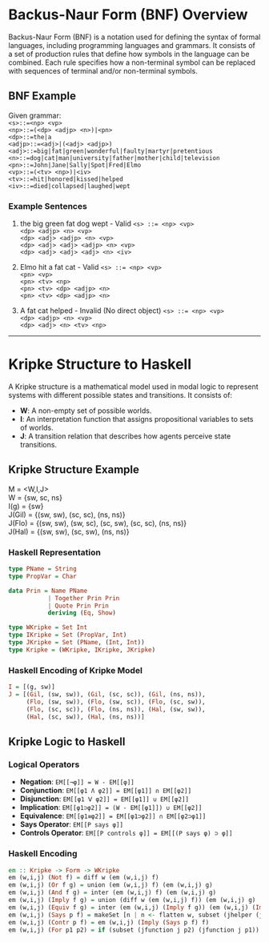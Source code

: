 # Backus-Naur Form (BNF) Overview
Backus-Naur Form (BNF) is a notation used for defining the syntax of formal languages, including programming languages and grammars. It consists of a set of production rules that define how symbols in the language can be combined. Each rule specifies how a non-terminal symbol can be replaced with sequences of terminal and/or non-terminal symbols.

## BNF Example

Given grammar: <br>
`<s>::=<np> <vp>` <br>
`<np>::=(<dp> <adjp> <n>)|<pn>` <br>
`<dp>::=the|a` <br>
`<adjp>::=<adj>|(<adj> <adjp>)` <br>
`<adj>::=big|fat|green|wonderful|faulty|martyr|pretentious` <br>
`<n>::=dog|cat|man|university|father|mother|child|television` <br>
`<pn>::=John|Jane|Sally|Spot|Fred|Elmo` <br>
`<vp>::=(<tv> <np>)|<iv>` <br>
`<tv>::=hit|honored|kissed|helped` <br>
`<iv>::=died|collapsed|laughed|wept` <br>

### Example Sentences
1. the big green fat dog wept - Valid
`<s> ::= <np> <vp>` <br>
`<dp> <adjp> <n> <vp>` <br>
`<dp> <adj> <adjp> <n> <vp>` <br>
`<dp> <adj> <adj> <adjp> <n> <vp>` <br>
`<dp> <adj> <adj> <adj> <n> <iv>` <br>

2. Elmo hit a fat cat - Valid
`<s> ::= <np> <vp>` <br>
`<pn> <vp>` <br>
`<pn> <tv> <np>` <br>
`<pn> <tv> <dp> <adjp> <n>` <br>
`<pn> <tv> <dp> <adjp> <n>` <br>

3. A fat cat helped - Invalid (No direct object)
`<s> ::= <np> <vp>` <br>
`<dp> <adjp> <n> <vp>` <br>
`<dp> <adj> <n> <tv> <np>`

---

# Kripke Structure to Haskell
A Kripke structure is a mathematical model used in modal logic to represent systems with different possible states and transitions. It consists of:
- **W**: A non-empty set of possible worlds.
- **I**: An interpretation function that assigns propositional variables to sets of worlds.
- **J**: A transition relation that describes how agents perceive state transitions.

## Kripke Structure Example

M = <W,I,J> <br>
W = {sw, sc, ns} <br>
I(g) = {sw} <br>
J(Gil) = {(sw, sw), (sc, sc), (ns, ns)} <br>
J(Flo) = {(sw, sw), (sw, sc), (sc, sw), (sc, sc), (ns, ns)} <br>
J(Hal) = {(sw, sw), (sc, sw), (ns, ns)}

### Haskell Representation

```haskell
type PName = String
type PropVar = Char

data Prin = Name PName
           | Together Prin Prin
           | Quote Prin Prin
           deriving (Eq, Show)

type WKripke = Set Int
type IKripke = Set (PropVar, Int)
type JKripke = Set (PName, (Int, Int))
type Kripke = (WKripke, IKripke, JKripke)
```

### Haskell Encoding of Kripke Model

```haskell
I = [(g, sw)]
J = [(Gil, (sw, sw)), (Gil, (sc, sc)), (Gil, (ns, ns)),
     (Flo, (sw, sw)), (Flo, (sw, sc)), (Flo, (sc, sw)),
     (Flo, (sc, sc)), (Flo, (ns, ns)), (Hal, (sw, sw)),
     (Hal, (sc, sw)), (Hal, (ns, ns))]
```

## Kripke Logic to Haskell

### Logical Operators

- **Negation**: `EM[[¬φ]] = W - EM[[φ]]`
- **Conjunction**: `EM[[φ1 Ʌ φ2]] = EM[[φ1]] ∩ EM[[φ2]]`
- **Disjunction**: `EM[[φ1 ꓦ φ2]] = EM[[φ1]] ∪ EM[[φ2]]`
- **Implication**: `EM[[φ1⊃φ2]] = (W - EM[[φ1]]) ∪ EM[[φ2]]`
- **Equivalence**: `EM[[φ1≡φ2]] = EM[[φ1⊃φ2]] ∩ EM[[φ2⊃φ1]]`
- **Says Operator**: `EM[[P says φ]]`
- **Controls Operator**: `EM[[P controls φ]] = EM[[(P says φ) ⊃ φ]]`

### Haskell Encoding

```haskell
em :: Kripke -> Form -> WKripke
em (w,i,j) (Not f) = diff w (em (w,i,j) f)
em (w,i,j) (Or f g) = union (em (w,i,j) f) (em (w,i,j) g)
em (w,i,j) (And f g) = inter (em (w,i,j) f) (em (w,i,j) g)
em (w,i,j) (Imply f g) = union (diff w (em (w,i,j) f)) (em (w,i,j) g)
em (w,i,j) (Equiv f g) = inter (em (w,i,j) (Imply f g)) (em (w,i,j) (Imply g f))
em (w,i,j) (Says p f) = makeSet [n | n <- flatten w, subset (jhelper (jfunction j p) n) (em (w,i,j) f)]
em (w,i,j) (Contr p f) = em (w,i,j) (Imply (Says p f) f)
em (w,i,j) (For p1 p2) = if (subset (jfunction j p2) (jfunction j p1)) then w else empty
```



